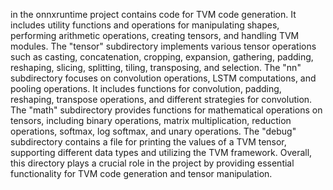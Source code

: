 in the onnxruntime project contains code for TVM code generation. It includes utility functions and operations for manipulating shapes, performing arithmetic operations, creating tensors, and handling TVM modules. The "tensor" subdirectory implements various tensor operations such as casting, concatenation, cropping, expansion, gathering, padding, reshaping, slicing, splitting, tiling, transposing, and selection. The "nn" subdirectory focuses on convolution operations, LSTM computations, and pooling operations. It includes functions for convolution, padding, reshaping, transpose operations, and different strategies for convolution. The "math" subdirectory provides functions for mathematical operations on tensors, including binary operations, matrix multiplication, reduction operations, softmax, log softmax, and unary operations. The "debug" subdirectory contains a file for printing the values of a TVM tensor, supporting different data types and utilizing the TVM framework. Overall, this directory plays a crucial role in the project by providing essential functionality for TVM code generation and tensor manipulation.